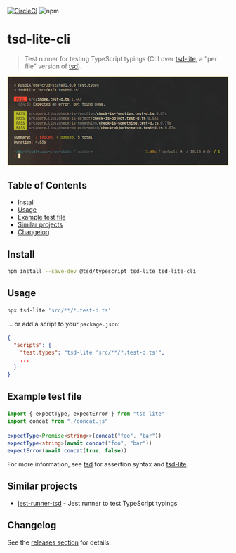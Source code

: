 <!-- markdownlint-disable first-line-h1 -->

[![CircleCI](https://dl.circleci.com/status-badge/img/gh/asd-xiv/tsd-lite-cli/tree/main.svg?style=svg)](https://dl.circleci.com/status-badge/redirect/gh/asd-xiv/tsd-lite-cli/tree/main)
![npm](https://img.shields.io/npm/v/tsd-lite-cli)

# tsd-lite-cli

> Test runner for testing TypeScript typings (CLI over
> [tsd-lite][intro_tsd-lite], a "per file" version of [tsd][intro_tsd]).

![tsd-lite-cli demo](docs/demo.png "tsd-lite-cli demo")

[intro_tsd]: https://github.com/SamVerschueren/tsd
[intro_tsd-lite]: https://github.com/mrazauskas/tsd-lite

## Table of Contents

<!-- vim-markdown-toc GFM -->

- [Install](#install)
- [Usage](#usage)
- [Example test file](#example-test-file)
- [Similar projects](#similar-projects)
- [Changelog](#changelog)

<!-- vim-markdown-toc -->

## Install

```sh
npm install --save-dev @tsd/typescript tsd-lite tsd-lite-cli
```

## Usage

```sh
npx tsd-lite 'src/**/*.test-d.ts'
```

... or add a script to your `package.json`:

```json
{
  "scripts": {
    "test.types": "tsd-lite 'src/**/*.test-d.ts'",
    ...
  }
}
```

## Example test file

```typescript
import { expectType, expectError } from "tsd-lite"
import concat from "./concat.js"

expectType<Promise<string>>(concat("foo", "bar"))
expectType<string>(await concat("foo", "bar"))
expectError(await concat(true, false))
```

For more information, see [tsd][example_tsd] for assertion syntax and
[tsd-lite][example_tsd-lite].

[example_tsd]: https://github.com/SamVerschueren/tsd
[example_tsd-lite]: https://github.com/mrazauskas/tsd-lite

## Similar projects

- [jest-runner-tsd][similar_jest-runner-tsd] - Jest runner to test TypeScript
  typings

[similar_jest-runner-tsd]: https://github.com/jest-community/jest-runner-tsd

## Changelog

See the [releases section](https://github.com/asd-xiv/tsd-lite-cli/releases)
for details.
